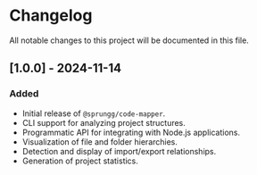# Changelog

All notable changes to this project will be documented in this file.

## [1.0.0] - 2024-11-14

### Added

- Initial release of `@sprungg/code-mapper`.
- CLI support for analyzing project structures.
- Programmatic API for integrating with Node.js applications.
- Visualization of file and folder hierarchies.
- Detection and display of import/export relationships.
- Generation of project statistics.
